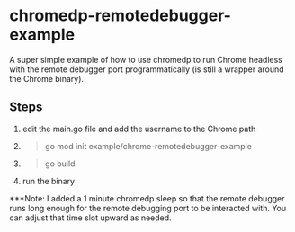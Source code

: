 # chromedp-remotedebugger-example

A super simple example of how to use chromedp to run Chrome headless with the remote debugger port programmatically (is still a wrapper around the Chrome binary).

## Steps
1. edit the main.go file and add the username to the Chrome path
2. > go mod init example/chrome-remotedebugger-example
3. > go build
4. run the binary

***Note: I added a 1 minute chromedp sleep so that the remote debugger runs long enough for the remote debugging port to be interacted with. You can adjust that time slot upward as needed.
